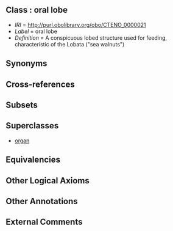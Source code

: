 
## Class : oral lobe

 * *IRI* = http://purl.obolibrary.org/obo/CTENO_0000021
 * *Label* = oral lobe
 * *Definition* = A conspicuous lobed structure used for feeding, characteristic of the Lobata ("sea walnuts")

## Synonyms


## Cross-references


## Subsets


## Superclasses

 * [organ](../../UBERON/62/UBERON_0000062.md)

## Equivalencies


## Other Logical Axioms


## Other Annotations


## External Comments

